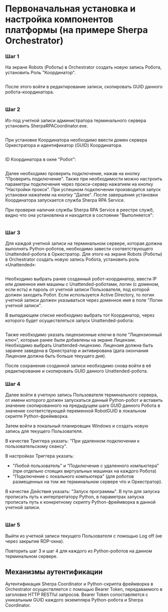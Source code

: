 # Первоначальная установка и настройка компонентов платформы (на примере Sherpa Orchestrator)

### Шаг 1

На экране Robots (Роботы) в Orchestrator создать новую запись Робота, установить Роль "Координатор".&#x20;

<figure><img src="../../.gitbook/assets/изображение (8) (1).png" alt=""><figcaption></figcaption></figure>

После этого войти в редактирование записи, скопировать GUID данного робота-координатора.

<figure><img src="../../.gitbook/assets/изображение (1) (1) (1) (1).png" alt=""><figcaption></figcaption></figure>

### Шаг 2

Из-под учетной записи администратора терминального сервера установить SherpaRPACoordinator.exe.

<figure><img src="../../.gitbook/assets/изображение (2) (1) (1) (1).png" alt=""><figcaption></figcaption></figure>

При установке Координатора необходимо ввести домен сервера Оркестратора и идентификатор (GUID) Координатора.

<figure><img src="../../.gitbook/assets/изображение (3) (1) (1).png" alt=""><figcaption></figcaption></figure>

ID Координатора в окне "Робот":

<figure><img src="../../.gitbook/assets/изображение (4) (1) (1).png" alt=""><figcaption></figcaption></figure>

Далее необходимо проверить подключение, нажав на кнопку "Проверить подключение". Также при необходимости можно настроить параметры подключения через прокси-сервер нажатием на кнопку "Настройки прокси". При успешном подключении производится запуск установки нажатием на кнопку "Далее". После завершения установки Координатора запускается служба Sherpa RPA Service.

При проверке наличия службы Sherpa RPA Service в реестре служб, видно что она установлена и находится в состоянии "Выполняется":

<figure><img src="../../.gitbook/assets/2025-07-29_19-35-51.png" alt=""><figcaption></figcaption></figure>

### Шаг 3

Для каждой учетной записи на терминальном сервере, которая должна выполнять Python-роботов, необходимо завести соответствующего Unattended-робота в Оркестратор. Для этого на экране Robots (Роботы) в Orchestrator создать новую запись Робота, установить роль «Unattended»:

<figure><img src="../../.gitbook/assets/изображение (5) (1) (1).png" alt=""><figcaption></figcaption></figure>

Необходимо выбрать ранее созданный робот-координатор, ввести IP или доменное имя машины с Unattended-роботами, логин (с доменом, если есть) и пароль от учетной записи Пользователя, под которой должен заходить Робот. Если используется Active Directory, то логин учетной записи должен указываться через доменное имя в поле "Логин учетной записи".

В выпадающем списке необходимо выбрать тот Координатор, через которого будет осуществляться запуск Unattended-робота:

<figure><img src="../../.gitbook/assets/изображение (7) (1) (1).png" alt=""><figcaption></figcaption></figure>

Также необходимо указать лицензионные ключи в поле "Лицензионный ключ", которые ранее были добавлены на экране Лицензии. Необходимо выбрать Unattended-лицензию. Лицензия должна быть заранее заведена в Оркестратор и активирована (дата окончания Лицензии должна быть больше текущего дня).

После сохранения созданной записи необходимо снова войти в её редактирование и скопировать GUID данного Unattended-робота.

### Шаг 4

Далее войти в учетную запись Пользователя терминального сервера, от имени которого должен запускаться данный Python-робот и вставить значение скопированного на предыдущем шаге GUID данного Робота в значение соответствующей переменной RobotGUID в локальном скрипте Python-фреймворка.

Затем войти в локальный планировщик Windows и создать новую запись для текущего Пользователя.&#x20;

В качестве Триггера указать: "При удаленном подключении к пользовательскому сеансу".

В настройках Триггера указать:&#x20;

* "Любой пользователь" и "Подключение с удаленного компьютера" (при отдельно стоящих виртуальных машинах на каждого Робота)&#x20;
* "Подключение с локального компьютера" (для роботов размещенных на том же терминальном сервере что и Оркестратор).

В качестве Действия указать: "Запуск программы". В пути для запуска прописать путь к интерпретатору Python, в параметрах запуска прописать путь к конкретному скрипту Python-фреймворка в данной учетной записи.

<figure><img src="../../.gitbook/assets/изображение (8) (1) (1).png" alt=""><figcaption></figcaption></figure>

### Шаг 5

Выйти из учетной записи текущего Пользователя с помощью Log off (не через закрытие RDP-окна).&#x20;

Повторить шаг 3 и шаг 4 для каждого из Python-роботов на данном терминальном сервере.

## Механизмы аутентификации

Аутентификация Sherpa Coordinator и Python-скрипта фреймворка в Orchestrator осуществляется с помощью Bearer Token, передаваемого в заголовке HTTP RESTful запросов. Bearer Token сопоставляется с уникальным GUID каждого экземпляра Python-робота и Sherpa Coordinator.
